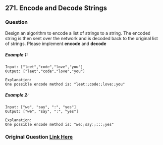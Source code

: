 ## 271. Encode and Decode Strings
### Question
Design an algorithm to encode a list of strings to a string. The encoded string is then sent over the 
network and is decoded back to the original list of strings.
Please implement **encode** and **decode**

##### Example 1:
```
Input: ["leet","code","love","you"]
Output: ["leet","code","love","you"]

Explanation:
One possible encode method is: "leet:;code:;love:;you"
```
##### Example 2:
```
Input: ["we", "say", ":", "yes"]
Output: ["we", "say", ":", "yes"]

Explanation:
One possible encode method is: "we:;say:;:::;yes"
```

### Original Question [Link Here](https://leetcode.com/problems/encode-and-decode-strings)
